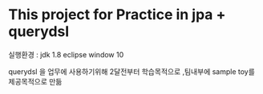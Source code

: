 # This project for Practice in jpa + querydsl 

실행환경 : 
jdk 1.8
eclipse 
window 10

querydsl 을 업무에 사용하기위해 2달전부터 학습목적으로 ,팀내부에 sample toy를 제공목적으로 만듦
